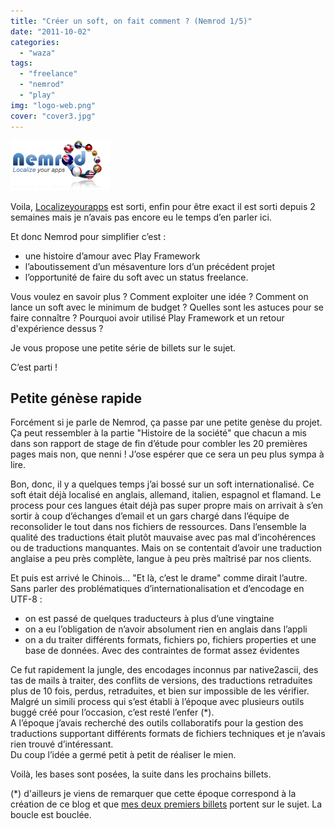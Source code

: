 ```yaml
---
title: "Créer un soft, on fait comment ? (Nemrod 1/5)"
date: "2011-10-02"
categories: 
  - "waza"
tags: 
  - "freelance"
  - "nemrod"
  - "play"
img: "logo-web.png"
cover: "cover3.jpg"
---
```


[![](/images/logo-web.png "logo-web")](http://eventuallycoding.com/wp-content/uploads/2011/10/logo-web.png)

Voila, [Localizeyourapps](http://www.localizeyourapps.com) est sorti, enfin pour être exact il est sorti depuis 2 semaines mais je n’avais pas encore eu le temps d’en parler ici.

Et donc Nemrod pour simplifier c’est :

- une histoire d’amour avec Play Framework
- l’aboutissement d’un mésaventure lors d’un précédent projet
- l’opportunité de faire du soft avec un status freelance.

Vous voulez en savoir plus ? Comment exploiter une idée ? Comment on lance un soft avec le minimum de budget ? Quelles sont les astuces pour se faire connaître ? Pourquoi avoir utilisé Play Framework et un retour d'expérience dessus ?

Je vous propose une petite série de billets sur le sujet.

C’est parti !

## Petite génèse rapide

Forcément si je parle de Nemrod, ça passe par une petite genèse du projet. Ça peut ressembler à la partie "Histoire de la société" que chacun a mis dans son rapport de stage de fin d’étude pour combler les 20 premières pages mais non, que nenni ! J’ose espérer que ce sera un peu plus sympa à lire.

Bon, donc, il y a quelques temps j’ai bossé sur un soft internationalisé. Ce soft était déjà localisé en anglais, allemand, italien, espagnol et flamand. Le process pour ces langues était déjà pas super propre mais on arrivait à s’en sortir à coup d’échanges d’email et un gars chargé dans l’équipe de reconsolider le tout dans nos fichiers de ressources. Dans l’ensemble la qualité des traductions était plutôt mauvaise avec pas mal d’incohérences ou de traductions manquantes. Mais on se contentait d’avoir une traduction anglaise a peu près complète, langue à peu près maîtrisé par nos clients.

Et puis est arrivé le Chinois... "Et là, c’est le drame" comme dirait l’autre. Sans parler des problématiques d’internationalisation et d’encodage en UTF-8 :

- on est passé de quelques traducteurs à plus d’une vingtaine
- on a eu l’obligation de n’avoir absolument rien en anglais dans l’appli
- on a du traiter différents formats, fichiers po, fichiers properties et une base de données. Avec des contraintes de format assez évidentes

Ce fut rapidement la jungle, des encodages inconnus par native2ascii, des tas de mails à traiter, des conflits de versions, des traductions retraduites plus de 10 fois, perdus, retraduites, et bien sur impossible de les vérifier.  
Malgré un simili process qui s’est établi à l’époque avec plusieurs outils buggé créé pour l’occasion, c’est resté l’enfer (\*).  
A l’époque j’avais recherché des outils collaboratifs pour la gestion des traductions supportant différents formats de fichiers techniques et je n’avais rien trouvé d’intéressant.  
Du coup l’idée a germé petit à petit de réaliser le mien.

Voilà, les bases sont posées, la suite dans les prochains billets.

(\*) d'ailleurs je viens de remarquer que cette époque correspond à la création de ce blog et que [mes deux premiers billets](http://hakanai.free.fr/index.php/tag/utf8/) portent sur le sujet. La boucle est bouclée.
